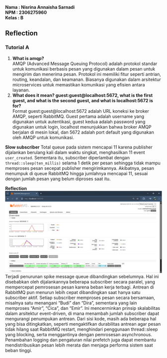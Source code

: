 **Nama  : Nisrina Annaisha Sarnadi   
NPM   : 2306275960  
Kelas : B**

Reflection
---

### Tutorial A
1. **What is amqp?**   
   AMQP (Advanced Message Queuing Protocol) adalah protokol standar untuk komunikasi berbasis pesan yang digunakan dalam pesan untuk mengirim dan menerima pesan. Protokol ini memiliki fitur seperti antrian, routing, keandalan, dan keamanan. Biasanya digunakan dalam arsitektur microservices untuk memastikan komunikasi yang efisien antara layanan.  
2. **What does it mean? guest:guest@localhost:5672, what is the first guest, and what is the second guest, and what is localhost:5672 is for?**  
   Format guest:guest@localhost:5672 adalah URL koneksi ke broker AMQP, seperti RabbitMQ.
   Guest pertama adalah username yang digunakan untuk autentikasi, guest kedua adalah password yang digunakan untuk login, localhost menunjukkan bahwa broker AMQP berjalan di mesin lokal, dan 5672 adalah port default yang digunakan oleh AMQP untuk komunikasi.  

**Slow subscriber**
Total queue pada sistem mencapai 11 karena publisher dijalankan berulang kali dalam waktu singkat, menghasilkan 11 event `user_created`. Sementara itu, subscriber diperlambat dengan `thread::sleep(ten_millis)` selama 1 detik per pesan sehingga tidak mampu memproses pesan secepat publisher mengirimkannya. Akibatnya, pesan menumpuk di queue RabbitMQ hingga jumlahnya mencapai 11, sesuai dengan jumlah pesan yang belum diproses saat itu.

**Reflection**  
![alt text](image/refleksi.png)
Terjadi penurunan spike message queue dibandingkan sebelumnya. Hal ini disebabkan oleh dijalankannya beberapa subscriber secara paralel, yang mempercepat pemrosesan pesan karena beban kerja terbagi. Antrean di RabbitMQ pun menurun lebih cepat dibandingkan saat hanya satu subscriber aktif. Setiap subscriber memproses pesan secara bersamaan, misalnya satu menangani “Budi” dan “Dira”, sementara yang lain memproses “Amir”, “Cica”, dan “Emir”. Ini mencerminkan prinsip skalabilitas dalam arsitektur event-driven, di mana menambah jumlah subscriber dapat mengurangi penumpukan antrean. Dari sisi kode, masih ada beberapa hal yang bisa ditingkatkan, seperti mengaktifkan durabilitas antrean agar pesan tidak hilang saat RabbitMQ restart, menghindari penggunaan thread::sleep yang blocking, serta menggantinya dengan pemrosesan asynchronous. Penambahan logging dan pengaturan nilai prefetch juga dapat membantu mendistribusikan pesan lebih merata dan menjaga performa sistem saat beban tinggi.